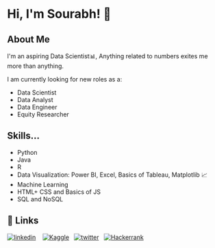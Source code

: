 # Hi, I'm Sourabh! 👋

  
## About Me
I'm an aspiring Data Scientist📊, Anything related to numbers exites me more than anything. <br>

I am currently looking for new roles as a:
- Data Scientist
- Data Analyst
- Data Engineer 
- Equity Researcher

  
## Skills...
- Python 
- Java
- R 
- Data Visualization: Power BI, Excel, Basics of Tableau, Matplotlib 📈
- Machine Learning 
- HTML+ CSS and Basics of JS 
- SQL and NoSQL 

  
## 🔗 Links

[![linkedin](https://img.shields.io/badge/linkedin-0A66C2?style=for-the-badge&logo=linkedin&logoColor=white)](https://www.linkedin.com/in/sourabhs701/) &nbsp;&nbsp;
[![Kaggle](https://img.shields.io/badge/Kaggle-035a7d?style=for-the-badge&logo=kaggle&logoColor=white)](https://www.kaggle.com/sourabhs701)&nbsp;&nbsp;
[![twitter](https://img.shields.io/badge/twitter-1DA1F2?style=for-the-badge&logo=twitter&logoColor=white)](https://twitter.com/sourabh.eth)&nbsp;&nbsp;
[![Hackerrank](https://img.shields.io/badge/-Hackerrank-2EC866?style=for-the-badge&logo=HackerRank&logoColor=white)](https://www.hackerrank.com/Sourabhs701)&nbsp;&nbsp; 


